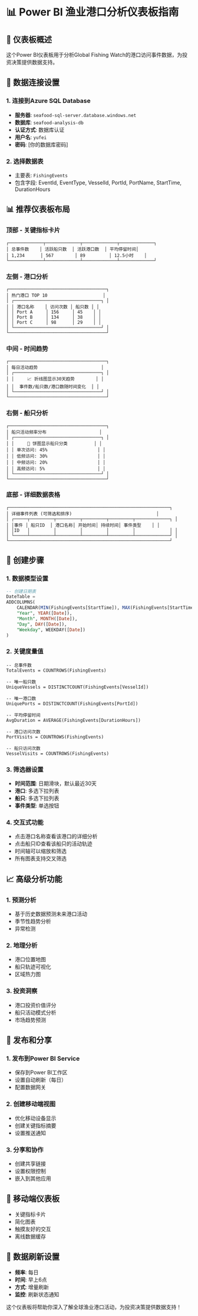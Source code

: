 # 📊 Power BI 渔业港口分析仪表板指南

## 🎯 仪表板概述
这个Power BI仪表板用于分析Global Fishing Watch的港口访问事件数据，为投资决策提供数据支持。

## 🔗 数据连接设置

### 1. 连接到Azure SQL Database
- **服务器**: `seafood-sql-server.database.windows.net`
- **数据库**: `seafood-analysis-db`
- **认证方式**: 数据库认证
- **用户名**: `yufei`
- **密码**: [你的数据库密码]

### 2. 选择数据表
- 主要表: `FishingEvents`
- 包含字段: EventId, EventType, VesselId, PortId, PortName, StartTime, DurationHours

## 📊 推荐仪表板布局

### 顶部 - 关键指标卡片
```
┌─────────────┬─────────────┬─────────────┬─────────────┐
│ 总事件数    │ 活跃船只数  │ 活跃港口数  │ 平均停留时间│
│ 1,234      │ 567        │ 89         │ 12.5小时    │
└─────────────┴─────────────┴─────────────┴─────────────┘
```

### 左侧 - 港口分析
```
┌─────────────────────────────────────┐
│ 热门港口 TOP 10                     │
│ ┌─────────────────────────────────┐ │
│ │ 港口名称    │ 访问次数 │ 船只数 │ │
│ │ Port A     │ 156     │ 45    │ │
│ │ Port B     │ 134     │ 38    │ │
│ │ Port C     │ 98      │ 29    │ │
│ └─────────────────────────────────┘ │
└─────────────────────────────────────┘
```

### 中间 - 时间趋势
```
┌─────────────────────────────────────┐
│ 每日活动趋势                        │
│ ┌─────────────────────────────────┐ │
│ │     📈 折线图显示30天趋势        │ │
│ │  事件数/船只数/港口数随时间变化  │ │
│ └─────────────────────────────────┘ │
└─────────────────────────────────────┘
```

### 右侧 - 船只分析
```
┌─────────────────────────────────────┐
│ 船只活动频率分布                    │
│ ┌─────────────────────────────────┐ │
│ │     🥧 饼图显示船只分类          │ │
│ │ 单次访问: 45%                   │ │
│ │ 低频访问: 30%                   │ │
│ │ 中频访问: 20%                   │ │
│ │ 高频访问: 5%                    │ │
│ └─────────────────────────────────┘ │
└─────────────────────────────────────┘
```

### 底部 - 详细数据表格
```
┌─────────────────────────────────────────────────────────────┐
│ 详细事件列表 (可筛选和排序)                                │
│ ┌─────┬─────────┬─────────┬─────────┬─────────┬─────────────┐ │
│ │事件 │ 船只ID  │ 港口名称│ 开始时间│ 持续时间│ 事件类型    │ │
│ │ID   │         │         │         │         │             │ │
│ └─────┴─────────┴─────────┴─────────┴─────────┴─────────────┘ │
└─────────────────────────────────────────────────────────────┘
```

## 🔧 创建步骤

### 1. 数据模型设置
```sql
-- 创建日期表
DateTable = 
ADDCOLUMNS(
    CALENDAR(MIN(FishingEvents[StartTime]), MAX(FishingEvents[StartTime])),
    "Year", YEAR([Date]),
    "Month", MONTH([Date]),
    "Day", DAY([Date]),
    "Weekday", WEEKDAY([Date])
)
```

### 2. 关键度量值
```dax
-- 总事件数
TotalEvents = COUNTROWS(FishingEvents)

-- 唯一船只数
UniqueVessels = DISTINCTCOUNT(FishingEvents[VesselId])

-- 唯一港口数
UniquePorts = DISTINCTCOUNT(FishingEvents[PortId])

-- 平均停留时间
AvgDuration = AVERAGE(FishingEvents[DurationHours])

-- 港口访问次数
PortVisits = COUNTROWS(FishingEvents)

-- 船只访问次数
VesselVisits = COUNTROWS(FishingEvents)
```

### 3. 筛选器设置
- **时间范围**: 日期滑块，默认最近30天
- **港口**: 多选下拉列表
- **船只**: 多选下拉列表
- **事件类型**: 单选按钮

### 4. 交互式功能
- 点击港口名称查看该港口的详细分析
- 点击船只ID查看该船只的活动轨迹
- 时间轴可以缩放和筛选
- 所有图表支持交叉筛选

## 📈 高级分析功能

### 1. 预测分析
- 基于历史数据预测未来港口活动
- 季节性趋势分析
- 异常检测

### 2. 地理分析
- 港口位置地图
- 船只轨迹可视化
- 区域热力图

### 3. 投资洞察
- 港口投资价值评分
- 船只活动模式分析
- 市场趋势预测

## 🚀 发布和分享

### 1. 发布到Power BI Service
- 保存到Power BI工作区
- 设置自动刷新（每日）
- 配置数据网关

### 2. 创建移动端视图
- 优化移动设备显示
- 创建关键指标摘要
- 设置推送通知

### 3. 分享和协作
- 创建共享链接
- 设置权限控制
- 嵌入到其他应用

## 📱 移动端仪表板
- 关键指标卡片
- 简化图表
- 触摸友好的交互
- 离线数据缓存

## 🔄 数据刷新设置
- **频率**: 每日
- **时间**: 早上6点
- **方式**: 增量刷新
- **监控**: 刷新状态通知

这个仪表板将帮助你深入了解全球渔业港口活动，为投资决策提供数据支持！
